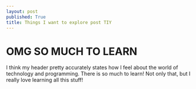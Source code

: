 ```yaml
---
layout: post
published: True
title: Things I want to explore post TIY
---
```

# OMG SO MUCH TO LEARN

I think my header pretty accurately states how I feel about the world of technology
and programming. There is so much to learn! Not only that, but I really love learning
all this stuff! 

